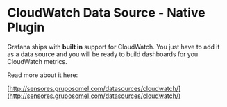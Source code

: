 # CloudWatch Data Source -  Native Plugin

Grafana ships with **built in** support for CloudWatch. You just have to add it as a data source and you will be ready to build dashboards for you CloudWatch metrics.

Read more about it here:

[http://sensores.gruposomel.com/datasources/cloudwatch/](http://sensores.gruposomel.com/datasources/cloudwatch/)
